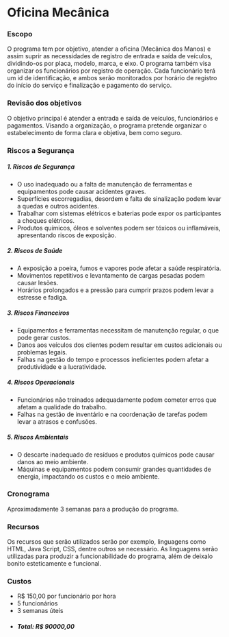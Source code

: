# Oficina Mecânica 

### Escopo
O programa tem por objetivo, atender a oficina (Mecânica dos Manos) e assim suprir as necessidades de registro de entrada e saída de veículos, dividindo-os por placa, modelo, marca, e eixo. O programa também visa organizar os funcionários por registro de operação. Cada funcionário terá um id de identificação, e ambos serão monitorados por horário de registro do início do serviço e finalização e pagamento do serviço.

### Revisão dos objetivos
O objetivo principal é atender a entrada e saída de veículos, funcionários e pagamentos. Visando a organização, o programa pretende organizar o estabelecimento de forma clara e objetiva, bem como seguro.

### Riscos a Segurança
##### 1. Riscos de Segurança
- O uso inadequado ou a falta de manutenção de ferramentas e equipamentos pode causar acidentes graves.
- Superfícies escorregadias, desordem e falta de sinalização podem levar a quedas e outros acidentes.
- Trabalhar com sistemas elétricos e baterias pode expor os participantes a choques elétricos.
- Produtos químicos, óleos e solventes podem ser tóxicos ou inflamáveis, apresentando riscos de exposição.

##### 2. Riscos de Saúde

- A exposição a poeira, fumos e vapores pode afetar a saúde respiratória.
- Movimentos repetitivos e levantamento de cargas pesadas podem causar lesões.
- Horários prolongados e a pressão para cumprir prazos podem levar a estresse e fadiga.

##### 3. Riscos Financeiros
- Equipamentos e ferramentas necessitam de manutenção regular, o que pode gerar custos.
- Danos aos veículos dos clientes podem resultar em custos adicionais ou problemas legais.
- Falhas na gestão do tempo e processos ineficientes podem afetar a produtividade e a lucratividade.

##### 4. Riscos Operacionais
- Funcionários não treinados adequadamente podem cometer erros que afetam a qualidade do trabalho.
- Falhas na gestão de inventário e na coordenação de tarefas podem levar a atrasos e confusões.

##### 5. Riscos Ambientais

- O descarte inadequado de resíduos e produtos químicos pode causar danos ao meio ambiente.
- Máquinas e equipamentos podem consumir grandes quantidades de energia, impactando os custos e o meio ambiente.

### Cronograma
Aproximadamente 3 semanas para a produção do programa.

### Recursos
Os recursos que serão utilizados serão por exemplo, linguagens como HTML, Java Script, CSS, dentre outros se necessário. As linguagens serão utilizadas para produzir a funcionabilidade do programa, além de deixalo bonito esteticamente e funcional.

### Custos
- R$ 150,00 por funcionário por hora
- 5 funcionários
- 3 semanas úteis
- ##### Total: R$ 90000,00